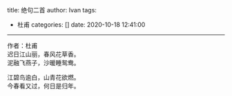 title: 绝句二首
author: Ivan
tags:
  - 杜甫
categories: []
date: 2020-10-18 12:41:00
---
作者：杜甫  
迟日江山丽，春风花草香。  
泥融飞燕子，沙暖睡鸳鸯。  

江碧鸟逾白，山青花欲燃。  
今春看又过，何日是归年。  